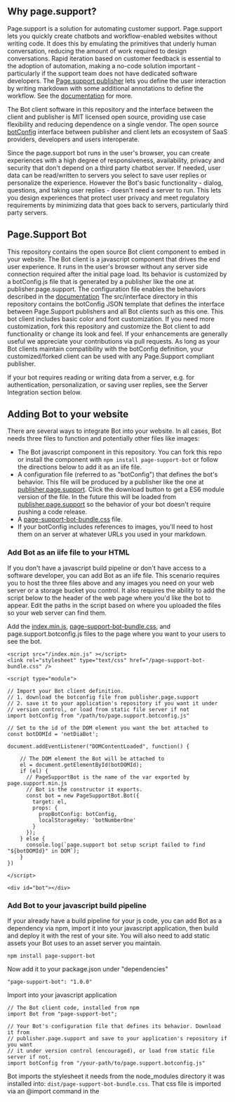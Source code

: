 ## Why page.support?

Page.support is a solution for automating customer support. Page.support lets you quickly create chatbots and workflow-enabled websites without writing code. It does this by emulating the primitives that underly human conversation, reducing the amount of work required to design conversations. Rapid iteration based on customer feedback is essential to the adoption of automation, making a no-code solution important - particularly if the support team does not have dedicated software developers. The [Page.support publisher](https://publisher.page.support) lets you define the user interaction by writing markdown with some additional annotations to define the workflow. See the [documentation](https://documentation.page.support) for more.

The Bot client software in this repository and the interface between the client and publisher is MIT licensed open source, providing use case flexibility and reducing dependence on a single vendor. The open source [botConfig](https://github.com/page-support/web-client/blob/main/src/state/BotConfig.js) interface between publisher and client lets an ecosystem of SaaS providers, developers and users interoperate. 

Since the page.support bot runs in the user's browser, you can create experiences with a high degree of responsiveness, availability, privacy and security that don't depend on a third party chatbot server. If needed, user data can be read/written to servers you select to save user replies or personalize the experience. However the Bot's basic functionality - dialog, questions, and taking user replies - doesn't need a server to run. This lets you design experiences that protect user privacy and meet regulatory requirements by minimizing data that goes back to servers, particularly third party servers.

## Page.Support Bot 

This repository contains the open source Bot client component to embed in your website. The Bot client is a javascript component that drives the end user experience. It runs in the user's browser without any server side connection required after the initial page load. Its behavior is customized by a botConfig.js file that is generated by a publisher like the one at publisher.page.support. The configuration file enables the behaviors described in the [documentation](https://documentation.page.support/) The src/interface directory in this repository contains the botConfig JSON template that defines the interface between Page.Support publishers and all Bot clients such as this one. This bot client includes basic color and font customization. If you need more customization, fork this repository and customize the Bot client to add functionality or change its look and feel. If your enhancements are generally useful we appreciate your contributions via pull requests. As long as your Bot clients maintain compatibility with the botConfig definition, your customized/forked client can be used with any Page.Support compliant publisher.

If your bot requires reading or writing data from a server, e.g. for authentication, personalization, or saving user replies, see the Server Integration section below.


## Adding Bot to your website

There are several ways to integrate Bot into your website. In all cases, Bot needs three files to function and potentially other files like images:

* The Bot javascript component in this repository. You can fork this repo or install the component with `npm install page-support-bot` or follow the directions below to add it as an iife file.
* A configuration file (referred to as "botConfig") that defines the bot's behavior. This file will be produced by a publisher like the one at [publisher.page.support](https://publisher.page.support). Click the download button to get a ES6 module version of the file. In the future this will be loaded from [publisher.page.support](https://publisher.page.support) so the behavior of your bot doesn't require pushing a code release.
* A [page-support-bot-bundle.css](https://github.com/page-support/web-client/blob/main/dist/page-support-bot-bundle.css) file. 
* If your botConfig includes references to images, you'll need to host them on an server at whatever URLs you used in your markdown.


### Add Bot as an iife file to your HTML

If you don't have a javascript build pipeline or don't have access to a software developer, you can add Bot as an iife file. This scenario requires you to host the three files above and any images you need on your web server or a storage bucket you control. It also requires the ability to add the script below to the header of the web page where you'd like the bot to appear. Edit the paths in the script based on where you uploaded the files so your web server can find them.

Add the [index.min.js](https://github.com/page-support/web-client/blob/main/dist/index.min.js), [page-support-bot-bundle.css](https://github.com/page-support/web-client/blob/main/dist/page-support-bot-bundle.css), and page.support.botconfig.js files to the page where you want to your users to see the bot.

```
<script src="/index.min.js" ></script>
<link rel="stylesheet" type="text/css" href="/page-support-bot-bundle.css" />

<script type="module"> 

// Import your Bot client definition.
// 1. download the botconfig file from publisher.page.support 
// 2. save it to your application's repository if you want it under
// version control, or load from static file server if not
import botConfig from "/path/to/page.support.botconfig.js"

// Set to the id of the DOM element you want the bot attached to
const botDOMId = 'netDiaBot';  

document.addEventListener("DOMContentLoaded", function() {

    // The DOM element the Bot will be attached to
    el = document.getElementById(botDOMId);
    if (el) {
      // PageSupportBot is the name of the var exported by page.support.min.js 
      // Bot is the constructor it exports.   
      const bot = new PageSupportBot.Bot({
        target: el,
        props: {
          propBotConfig: botConfig,
          localStorageKey: 'botNumberOne'
        }
      });
    } else {
      console.log(`page.support bot setup script failed to find "${botDOMId}" in DOM`);
    } 
})

</script>

<div id="bot"></div>

```


### Add Bot to your javascript build pipeline

 If your already have a build pipeline for your js code, you can add Bot as a dependency via npm, import it into your javascript application, then build and deploy it with the rest of your site. You will also need to add static assets your Bot uses to an asset server you maintain.  

```
npm install page-support-bot
```

Now add it to your package.json under "dependencies"

```
"page-support-bot": "1.0.0"
```

Import into your javascript application

```
// The Bot client code, installed from npm
import Bot from "page-support-bot"; 

// Your Bot's configuration file that defines its behavior. Download it from  
// publisher.page.support and save to your application's repository if you want 
// it under version control (encouraged), or load from static file server if not. 
import botConfig from "/your-path/to/page.support.botconfig.js"
```

Bot imports the stylesheet it needs from the node_modules directory it was installed into: `dist/page-support-bot-bundle.css`. That css file is imported via an @import command in the <style> section of BotConversationUI.svelte. Your bundler must compile that file along with the rest of your site's css into one file so no <link> to that file is needed.

Next add the Bot component to your page's HTML

```
<Bot propBotConfig={botConfig} 
     bind:this={botBinding} 
     localStorageKey={localStorageKey}
     cssFileURI={"path/to/the/page-support-bot-bundle.css} 
/> 
```

Or, add attach it to the DOM with javascript:

```
import botConfig from "./page.support.botconfig.js";

// IIFE creates bot and attaches it to the DOM
(function () {

// Set to the id of the DOM element you want the bot attached to
const botDOMId = 'netDiaBot';  

document.addEventListener("DOMContentLoaded", function() {

    // The DOM element the Bot will be attached to
    el = document.getElementById(botDOMId);
    if (el) {
      // PageSupportBot is the name of the var exported by page.support.min.js 
      // Bot is the constructor it exports.   
      const bot = new PageSupportBot.Bot({
        target: el,
        props: {
          propBotConfig: botConfig,
          localStorageKey: 'botNumberOne',
          cssFileURI: 'page-support-bot-bundle.css'
        }
      });
    } else {
      console.log(`page.support bot setup script failed to find "${botDOMId}" in DOM`);
    } 
})

  
})();  // iife closure
```

Bot supports the following props:

REQUIRED
* localStorageKey is the unique key Bot will use to preserve each user's conversation state in the browser. This should be a String unique to each bot in your domain. You can have multiple Bots per domain as long as they have unique keys. This prop is required.

OPTIONAL (required in some circumstances)
* cssFileURI: URI where the bot's css file is located. The value is used to set the href property of a link that loads the stylesheet. This allows the parent site flexibility about where to put the css file. If not provided, the bot uses the CSS_FILE constant which equals './page-support-bot-bundle.css'. The defaults works if the css file is in the same directory as the js executables. That will be true if bot is imported from an npm package - since both js and css are in the dist folder. 
* botConfig is the js object you imported earlier in your app. Its optional if you are using startNewConversation(botConfig) to initiate Bot. Otherwise required.
* bind:this={botBinding} is an optional reference to this bot that lets you call functions in the Bot, such as starting a new conversation. If you are not calling startNewConversation() or some other function exported by Bot its not needed. 
* propGetConfigFromRemote is a optional boolean that is not currently supported - in the future this will let you specify a remote URL from which load the bot definition.
* waitForStartNewConversation is an optional boolean which if true will cause bot to display nothing until the startNewConversation() function is called. Use when you want your site to control when the bot activates and displays on a page. Defaults to false, which means the bot will display at page load with the first round of conversation displayed.

The bot component uses the Svelte javascript framework and tailwindcss framework. See the rollup.config.js, tailwind.config.js, babel.config.js and postcss.config.js files for build configuration requirements.


### Control bot start and botConfig from parent site
Parent sites might want to control when a bot starts a new conversation, for example with a "Run" button. This button would also restart an existing conversation if one was in progress. You might want to do this without reloading the component. You might also want to pass in a new botConfig when the user clicks "Run" in the parent site. This might be useful for Bot markdown authoring scenarios. For this use case, you'd use code something like this

```
// in your javascript
let botBinding;

// runBot() is run by an onClick event 
function runBot() {
  botBinding.startNewConversation(botConfig);
}

// in your html.


// By setting waitForStartNewConversation to true bot will display nothing
// until startNewConversation is called.
<Bot propBotConfig={null} 
     bind:this={botBinding}
     propGetConfigFromRemote={false}
     localStorageKey={localStoragePreviewBotKey} 
     waitForStartNewConversation={true} 
/> 

```


### Show / hide bot to save screen real estate

The Parent site can add the bot IIFE or js module to the DOM whenever they want. If the botConfig is being fetched from remote, you might want to load bot after the DOM is loaded, but in a hidden state so it will fetch botConfig and be ready to display. When you want to display the bot, e.g. if a user clicks a button to interact with the bot, unhide the HTML element the bot resides under.  


### Add static assets - images and css
Any static assets referred to in your bot's markdown, such as image tags, must be uploaded to the URLs you added to the markdown. At this time page.support doesn't maintain any static asset servers, so add static assets to your storage bucket or website public directory.  

Don't forget to add the [page-support-bot-bundle.css](https://github.com/page-support/web-client/blob/main/dist/page-support-bot-bundle.css) file in this repository to the public folder of your web server as described previously.


### Conversation initialization
When your user first loads the page, the Bot will display and start a new conversation by default. Bot will maintain conversation state across page reloads in a tab by using sessionStorage. Closing the tab will end the conversation. 

If you want to give your web application control over when the Bot displays, use your web framework's conditional loading/display - usually some type of if block.

If you want give your web application control over starting and restarting a conversation, use `botBinding.startNewConversation(botConfig);` to start a new conversation with the passed in configuration. It also lets you give the user control over when to engage with the bot instead of launching it by default.


### Testing
This component includes setup files to perform visual testing in [Storybook](https://storybook.js.org). See the /.storybook directory in this repository for Storybook setup, and the ui/Bot.stories.js file for user stories and their test files. Since Bot is a component rather than a fully functioning website, Storybook provides an environment to test the component across different user stories without having to first do an integration with your website.

Install Storybook, then type `npm run storybook` when in this repository's parent directory then open Storybook at localhost:6006

For automated tests, this component uses Jest. To run automated tests of dialog.js and lower level functions, see tests under src/dialog/tests and follow the instructions in the test file. Tests are sparse now, feel free to submit more with pull requests.

### Customizing and Building
If you make modifications to the Bot then want to deploy the changes to your website, run `$ npm run build` which will drop three files in the /dist directory:

- index.mjs is an ES6 module file for importation into your build.   
- index.min.js is a IIFE file for websites that do not use a modern build

### User engagement tracking
A key part of measuring the success of any type of automation is measuring user engagement. You want to know if users are using the automation, and if they are achieving their goals when they use it.
Page.support bots will integrate with any user engagement measurement platform that can receive event from the bot, such as Google Analytics. You don't need a new event tracking system, you can use the same one you are using on the bot's parent site (your main website). Bot will send events to it so you can see all your user measurements in one place.

To configure event tracking set the `trackUserReplies` property in your botConfig to 'true'. This property defaults to false. When set to true, bot will call a global javascript function called  `pageSupportBotTracker()` and pass in user events to that function. 

Second, add `pageSupportBotTracker()` to your parent site's global javascript namespace. This allows you to use your existing event tracking service's function calls to send the data to your event tracking service. The contents of `pageSupportBotTracker()` will vary based on the user analytics service you are using. For example if you are using Google Analytic's GA4 the syntax would be:

```
  // in your website's <head> tag on all pages where the bot appears
  <script>

    function pageSupportBotTracker(eventName, parameters) {
      gtag('event', eventName, parameters); 
    }

  </script>
```

The function is called with two arguments, `eventName` and `parameters`. `eventName` is a String uniquely identifying the event your bot will report. Your bot will supply the event name, for example `reply_click` is the name of the event reported when a user selects a reply in the bot. `parameters` is a javascript object supplied by the bot with data about the reply. It will include properties that identify the question the bot asked, the user reply, and the status of the conversation. For example: 

```
{
  "ask": "### Router models\nWhat type of router do you have?\n![Router models](/assets/routerModels.png)",
  "userReplyValues": [
    "Brand Beta model Z44"
  ],
  "userReplyIndexes": [
    2
  ],
  "ending": "completed"
}
```

The bot will only call `pageSupportBotTracker()` when it receives a reply from the user. It reports both what the bot said in the `say` property and the reply recieved from the user in the `userReplyValues` property. 

Depending on the user analytics service you are using, you may have to translate the eventName and parameter arguments into some other form before sending to your tracking service. With Google Analytics they are the second and third arguments to their gtag function. Note that with GA4 you also have to do some configuration in your Google Analytics account to report custom events.

The script above assumes you already have GA4's tracking setup in another script tag. Substitute the gtag(...) function for whatever function call your analytics system requires.

Depending on your requirements, you might want to setup a new tracking "site" for the bot, separate from the rest of your website. The steps would be the same as above, except when you call your tracking service you'd use a different tracking id.


### Server integration and Data Persistence

By default Bot only relies on the botConfig to drive its behavior so doesn't need to talk to a server. However if you want to personalize Bot's behavior, for example by loading user data, we will be adding simple integrations with arbitrary URLs and APIs in the next release. Those integrations will also enable saving user replies to an API on your server. 

If you want to do this now, you can customize the bot to 
load user data. Call out to your server right before the loadUI() function in Bot.svelte. To save individual user replies see the saveReply() function in dialog.js. To save an updated version of the entire conversation after every user reply see 
saveConversation() in state.js. 

### Versioning and Compatibility
The bot client and the botConfig file it uses must be on the same major version. The version of the bot client is the same as the version in package.json, and there's a check in state.js's versionCompatible() that will surface a user-visible error if bot reads a botConfig that's not compatible. botConfig files also have a version property that is used to determine compatibility. If you are adding the bot client to your website with your own build pipeline,ensure that the botConfigVersion constant in state.js is set to the same major version as the botConfig files you plan to use with the client. (and of course make whatever updates to the code you need to maintain compatibility) If you are adding bot client by copying in the index.min.js file the version will already be set by the rollup build process.
